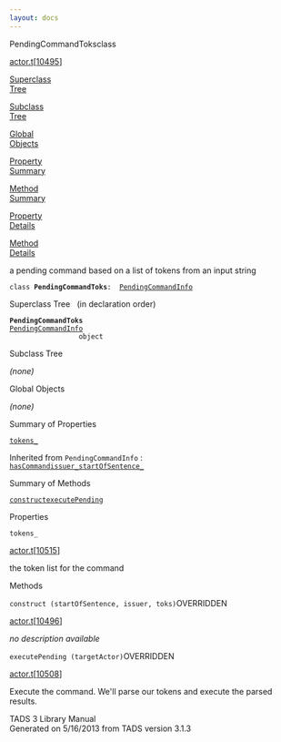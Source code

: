 ```yaml
---
layout: docs
---
```

<span class="title">PendingCommandToks</span><span class="type">class</span>

[actor.t](../file/actor.t.html)\[[10495](../source/actor.t.html#10495)\]

[Superclass  
Tree](#_SuperClassTree_)

[Subclass  
Tree](#_SubClassTree_)

[Global  
Objects](#_ObjectSummary_)

[Property  
Summary](#_PropSummary_)

[Method  
Summary](#_MethodSummary_)

[Property  
Details](#_Properties_)

[Method  
Details](#_Methods_)



a pending command based on a list of tokens from an input string

`class `**`PendingCommandToks`**` :   `[`PendingCommandInfo`](../object/PendingCommandInfo.html)



<span id="_SuperClassTree_"></span>



<span class="hdln">Superclass Tree</span>   (in declaration order)



**`PendingCommandToks`**  
[`PendingCommandInfo`](../object/PendingCommandInfo.html)  
`                 object`  
<span id="_SubClassTree_"></span>



<span class="hdln">Subclass Tree</span>  



*(none)* <span id="_ObjectSummary_"></span>



<span class="hdln">Global Objects</span>  



*(none)* <span id="_PropSummary_"></span>



<span class="hdln">Summary of Properties</span>  



[`tokens_`](#tokens_)

Inherited from `PendingCommandInfo` :  
[`hasCommand`](../object/PendingCommandInfo.html#hasCommand)[`issuer_`](../object/PendingCommandInfo.html#issuer_)[`startOfSentence_`](../object/PendingCommandInfo.html#startOfSentence_)

<span id="_MethodSummary_"></span>



<span class="hdln">Summary of Methods</span>  



[`construct`](#construct)[`executePending`](#executePending)



<span id="_Properties_"></span>



<span class="hdln">Properties</span>  



<span id="tokens_"></span>

`tokens_`

[actor.t](../file/actor.t.html)\[[10515](../source/actor.t.html#10515)\]



the token list for the command



<span id="_Methods_"></span>



<span class="hdln">Methods</span>  



<span id="construct"></span>

`construct (startOfSentence, issuer, toks)`<span class="rem">OVERRIDDEN</span>

[actor.t](../file/actor.t.html)\[[10496](../source/actor.t.html#10496)\]



*no description available*



<span id="executePending"></span>

`executePending (targetActor)`<span class="rem">OVERRIDDEN</span>

[actor.t](../file/actor.t.html)\[[10508](../source/actor.t.html#10508)\]



Execute the command. We'll parse our tokens and execute the parsed
results.





TADS 3 Library Manual  
Generated on 5/16/2013 from TADS version 3.1.3


